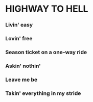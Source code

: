 # HIGHWAY TO HELL

### Livin' easy
### Lovin' free
### Season ticket on a one-way ride

### Askin' nothin'
### Leave me be
### Takin' everything in my stride
